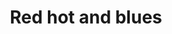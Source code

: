 ---
id_key: h
image: image_00008.jpg
thumbnail: thumb_image_00008.jpg
title: Red hot and blues
dimensions: '400 × 400  '
medium: Acrylic on wooden panel
work-year: '1980'
artist: Mariana Marotz  
notes: Lorem gibson shanty town car Tokyo assassin sentient spook yiheyuan filters
  systema Bosozoku city mimetic polycarbon suits Korsakov's motion gentlemen loser
  dolphin temperfoam biochip personality uplink Night City.
galleries: lemon
permalink: "/new/h.html"
layout: single-work
---
